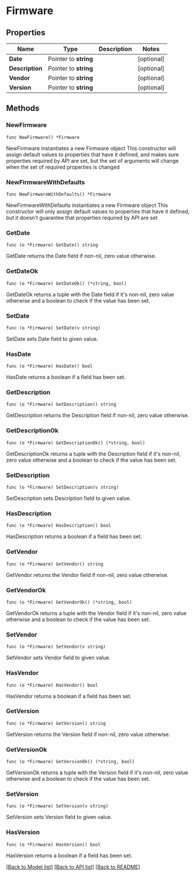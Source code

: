 # Firmware

## Properties

Name | Type | Description | Notes
------------ | ------------- | ------------- | -------------
**Date** | Pointer to **string** |  | [optional] 
**Description** | Pointer to **string** |  | [optional] 
**Vendor** | Pointer to **string** |  | [optional] 
**Version** | Pointer to **string** |  | [optional] 

## Methods

### NewFirmware

`func NewFirmware() *Firmware`

NewFirmware instantiates a new Firmware object
This constructor will assign default values to properties that have it defined,
and makes sure properties required by API are set, but the set of arguments
will change when the set of required properties is changed

### NewFirmwareWithDefaults

`func NewFirmwareWithDefaults() *Firmware`

NewFirmwareWithDefaults instantiates a new Firmware object
This constructor will only assign default values to properties that have it defined,
but it doesn't guarantee that properties required by API are set

### GetDate

`func (o *Firmware) GetDate() string`

GetDate returns the Date field if non-nil, zero value otherwise.

### GetDateOk

`func (o *Firmware) GetDateOk() (*string, bool)`

GetDateOk returns a tuple with the Date field if it's non-nil, zero value otherwise
and a boolean to check if the value has been set.

### SetDate

`func (o *Firmware) SetDate(v string)`

SetDate sets Date field to given value.

### HasDate

`func (o *Firmware) HasDate() bool`

HasDate returns a boolean if a field has been set.

### GetDescription

`func (o *Firmware) GetDescription() string`

GetDescription returns the Description field if non-nil, zero value otherwise.

### GetDescriptionOk

`func (o *Firmware) GetDescriptionOk() (*string, bool)`

GetDescriptionOk returns a tuple with the Description field if it's non-nil, zero value otherwise
and a boolean to check if the value has been set.

### SetDescription

`func (o *Firmware) SetDescription(v string)`

SetDescription sets Description field to given value.

### HasDescription

`func (o *Firmware) HasDescription() bool`

HasDescription returns a boolean if a field has been set.

### GetVendor

`func (o *Firmware) GetVendor() string`

GetVendor returns the Vendor field if non-nil, zero value otherwise.

### GetVendorOk

`func (o *Firmware) GetVendorOk() (*string, bool)`

GetVendorOk returns a tuple with the Vendor field if it's non-nil, zero value otherwise
and a boolean to check if the value has been set.

### SetVendor

`func (o *Firmware) SetVendor(v string)`

SetVendor sets Vendor field to given value.

### HasVendor

`func (o *Firmware) HasVendor() bool`

HasVendor returns a boolean if a field has been set.

### GetVersion

`func (o *Firmware) GetVersion() string`

GetVersion returns the Version field if non-nil, zero value otherwise.

### GetVersionOk

`func (o *Firmware) GetVersionOk() (*string, bool)`

GetVersionOk returns a tuple with the Version field if it's non-nil, zero value otherwise
and a boolean to check if the value has been set.

### SetVersion

`func (o *Firmware) SetVersion(v string)`

SetVersion sets Version field to given value.

### HasVersion

`func (o *Firmware) HasVersion() bool`

HasVersion returns a boolean if a field has been set.


[[Back to Model list]](../README.md#documentation-for-models) [[Back to API list]](../README.md#documentation-for-api-endpoints) [[Back to README]](../README.md)


